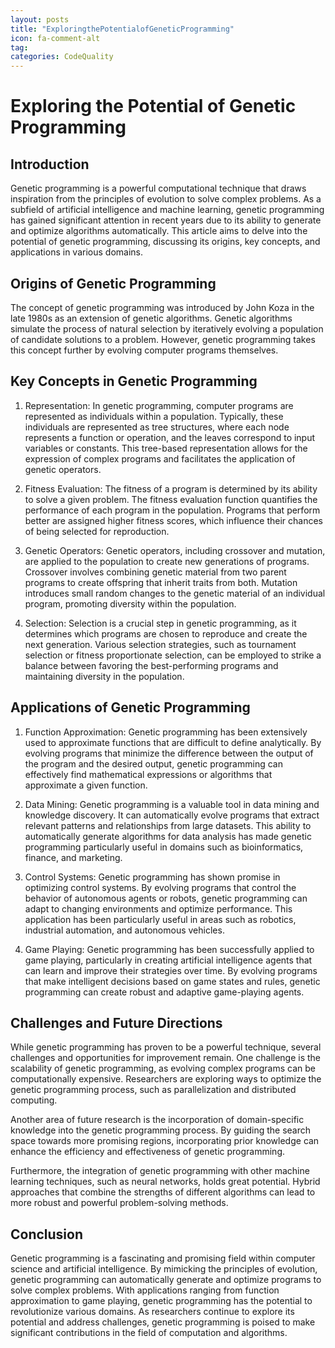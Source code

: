 ```yaml
---
layout: posts
title: "ExploringthePotentialofGeneticProgramming"
icon: fa-comment-alt
tag:      
categories: CodeQuality
---
```



# Exploring the Potential of Genetic Programming

## Introduction

Genetic programming is a powerful computational technique that draws inspiration from the principles of evolution to solve complex problems. As a subfield of artificial intelligence and machine learning, genetic programming has gained significant attention in recent years due to its ability to generate and optimize algorithms automatically. This article aims to delve into the potential of genetic programming, discussing its origins, key concepts, and applications in various domains.

## Origins of Genetic Programming

The concept of genetic programming was introduced by John Koza in the late 1980s as an extension of genetic algorithms. Genetic algorithms simulate the process of natural selection by iteratively evolving a population of candidate solutions to a problem. However, genetic programming takes this concept further by evolving computer programs themselves.

## Key Concepts in Genetic Programming

1. Representation: In genetic programming, computer programs are represented as individuals within a population. Typically, these individuals are represented as tree structures, where each node represents a function or operation, and the leaves correspond to input variables or constants. This tree-based representation allows for the expression of complex programs and facilitates the application of genetic operators.

2. Fitness Evaluation: The fitness of a program is determined by its ability to solve a given problem. The fitness evaluation function quantifies the performance of each program in the population. Programs that perform better are assigned higher fitness scores, which influence their chances of being selected for reproduction.

3. Genetic Operators: Genetic operators, including crossover and mutation, are applied to the population to create new generations of programs. Crossover involves combining genetic material from two parent programs to create offspring that inherit traits from both. Mutation introduces small random changes to the genetic material of an individual program, promoting diversity within the population.

4. Selection: Selection is a crucial step in genetic programming, as it determines which programs are chosen to reproduce and create the next generation. Various selection strategies, such as tournament selection or fitness proportionate selection, can be employed to strike a balance between favoring the best-performing programs and maintaining diversity in the population.

## Applications of Genetic Programming

1. Function Approximation: Genetic programming has been extensively used to approximate functions that are difficult to define analytically. By evolving programs that minimize the difference between the output of the program and the desired output, genetic programming can effectively find mathematical expressions or algorithms that approximate a given function.

2. Data Mining: Genetic programming is a valuable tool in data mining and knowledge discovery. It can automatically evolve programs that extract relevant patterns and relationships from large datasets. This ability to automatically generate algorithms for data analysis has made genetic programming particularly useful in domains such as bioinformatics, finance, and marketing.

3. Control Systems: Genetic programming has shown promise in optimizing control systems. By evolving programs that control the behavior of autonomous agents or robots, genetic programming can adapt to changing environments and optimize performance. This application has been particularly useful in areas such as robotics, industrial automation, and autonomous vehicles.

4. Game Playing: Genetic programming has been successfully applied to game playing, particularly in creating artificial intelligence agents that can learn and improve their strategies over time. By evolving programs that make intelligent decisions based on game states and rules, genetic programming can create robust and adaptive game-playing agents.

## Challenges and Future Directions

While genetic programming has proven to be a powerful technique, several challenges and opportunities for improvement remain. One challenge is the scalability of genetic programming, as evolving complex programs can be computationally expensive. Researchers are exploring ways to optimize the genetic programming process, such as parallelization and distributed computing.

Another area of future research is the incorporation of domain-specific knowledge into the genetic programming process. By guiding the search space towards more promising regions, incorporating prior knowledge can enhance the efficiency and effectiveness of genetic programming.

Furthermore, the integration of genetic programming with other machine learning techniques, such as neural networks, holds great potential. Hybrid approaches that combine the strengths of different algorithms can lead to more robust and powerful problem-solving methods.

## Conclusion

Genetic programming is a fascinating and promising field within computer science and artificial intelligence. By mimicking the principles of evolution, genetic programming can automatically generate and optimize programs to solve complex problems. With applications ranging from function approximation to game playing, genetic programming has the potential to revolutionize various domains. As researchers continue to explore its potential and address challenges, genetic programming is poised to make significant contributions in the field of computation and algorithms.